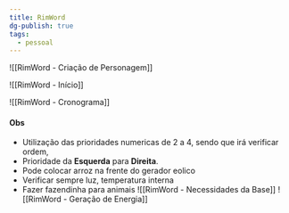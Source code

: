 ```yaml
---
title: RimWord
dg-publish: true
tags:
  - pessoal
---
```

![[RimWord - Criação de Personagem]]

![[RimWord - Início]]

![[RimWord - Cronograma]]
#### Obs
- Utilização das prioridades numericas de 2 a 4, sendo que irá verificar ordem,
- Prioridade da **Esquerda** para **Direita**.
- Pode colocar arroz na frente do gerador eolico
- Verificar sempre luz, temperatura interna
- Fazer fazendinha para animais
![[RimWord - Necessidades da Base]]
![[RimWord - Geração de Energia]]
